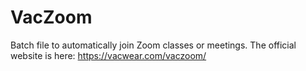 # VacZoom
Batch file to automatically join Zoom classes or meetings.
The official website is here: https://vacwear.com/vaczoom/
